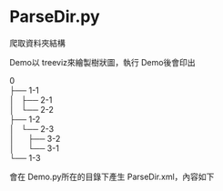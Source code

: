 # ParseDir.py
爬取資料夾結構

Demo以 treeviz來繪製樹狀圖，執行 Demo後會印出

0  
├── 1-1  
│   ├── 2-1  
│   └── 2-2  
├── 1-2  
│   └── 2-3  
│       ├── 3-2  
│       └── 3-1  
└── 1-3

會在 Demo.py所在的目錄下產生 ParseDir.xml，內容如下

<dir name="0">  
  <dir name="1-1">  
    <dir name="2-1" />  
    <dir name="2-2" />  
  </dir>  
	<dir name="1-2">  
	  <dir name="2-3">  
	    <dir name="3-2" />  
	    <dir name="3-1" />  
	  </dir>  
	</dir>  
	<dir name="1-3" />  
</dir>  

